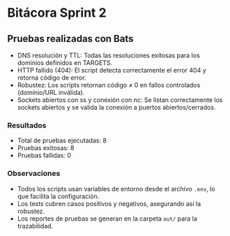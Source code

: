 # Bitácora Sprint 2

## Pruebas realizadas con Bats

- DNS resolución y TTL: Todas las resoluciones exitosas para los dominios definidos en TARGETS.
- HTTP fallido (404): El script detecta correctamente el error 404 y retorna código de error.
- Robustez: Los scripts retornan código ≠ 0 en fallos controlados (dominio/URL inválida).
- Sockets abiertos con ss y conexión con nc: Se listan correctamente los sockets abiertos y se valida la conexión a puertos abiertos/cerrados.

### Resultados

- Total de pruebas ejecutadas: 8
- Pruebas exitosas: 8
- Pruebas fallidas: 0

### Observaciones

- Todos los scripts usan variables de entorno desde el archivo `.env`, lo que facilita la configuración.
- Los tests cubren casos positivos y negativos, asegurando así la robustez.
- Los reportes de pruebas se generan en la carpeta `out/` para la trazabilidad.
